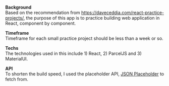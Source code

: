 <b>Background</b><br/>
Based on the recommendation from https://daveceddia.com/react-practice-projects/, the purpose of this app is to practice
building web application in React, component by component. 

<b>Timeframe</b><br />
Timeframe for each small practice project should be less than a week or so.

<b>Techs</b><br />
The technologies used in this include 1) React, 2) ParcelJS and 3) MaterialUI.

<b>API</b><br />
To shorten the build speed, I used the placeholder API, <a href='https://jsonplaceholder.typicode.com/'>JSON Placeholder</a> to fetch from.
 
